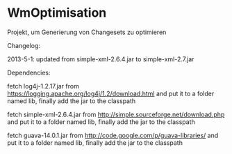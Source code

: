 WmOptimisation
==============
Projekt, um Generierung von Changesets zu optimieren

Changelog:

2013-5-1:
updated from simple-xml-2.6.4.jar to simple-xml-2.7.jar


Dependencies:

fetch log4j-1.2.17.jar from
https://logging.apache.org/log4j/1.2/download.html
and put it to a folder named lib, finally add the jar to the classpath

fetch simple-xml-2.6.4.jar from http://simple.sourceforge.net/download.php
and put it to a folder named lib, finally add the jar to the classpath

fetch guava-14.0.1.jar from http://code.google.com/p/guava-libraries/
and put it to a folder named lib, finally add the jar to the classpath